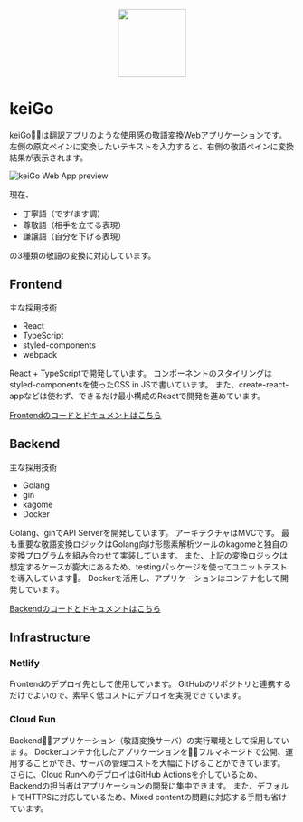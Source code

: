 <p align="center"><a href="https://keigo.konnyaku256.dev" target="_blank" rel="noopener"><img src="https://user-images.githubusercontent.com/29503528/95951305-21e87180-0e31-11eb-9a2c-467eef7ea2bb.png" width="120" /></a></p>

# keiGo
[keiGo](http://keigo.konnyaku256.dev/)は翻訳アプリのような使用感の敬語変換Webアプリケーションです。
左側の原文ペインに変換したいテキストを入力すると、右側の敬語ペインに変換結果が表示されます。

![keiGo Web App preview](https://user-images.githubusercontent.com/29503528/95950858-455eec80-0e30-11eb-9e16-932ee57b8041.png)

現在、
- 丁寧語（です/ます調）
- 尊敬語（相手を立てる表現）
- 謙譲語（自分を下げる表現）

の3種類の敬語の変換に対応しています。

## Frontend
主な採用技術
- React
- TypeScript
- styled-components
- webpack

React + TypeScriptで開発しています。
コンポーネントのスタイリングはstyled-componentsを使ったCSS in JSで書いています。
また、create-react-appなどは使わず、できるだけ最小構成のReactで開発を進めています。

[Frontendのコードとドキュメントはこちら](frontend/)

## Backend
主な採用技術
- Golang
- gin
- kagome
- Docker

Golang、ginでAPI Serverを開発しています。
アーキテクチャはMVCです。
最も重要な敬語変換ロジックはGolang向け形態素解析ツールのkagomeと独自の変換プログラムを組み合わせて実装しています。
また、上記の変換ロジックは想定するケースが膨大にあるため、testingパッケージを使ってユニットテストを導入しています。
Dockerを活用し、アプリケーションはコンテナ化して開発しています。

[Backendのコードとドキュメントはこちら](backend/)

## Infrastructure
### Netlify
Frontendのデプロイ先として使用しています。
GitHubのリポジトリと連携するだけでよいので、素早く低コストにデプロイを実現できています。

### Cloud Run
Backendアプリケーション（敬語変換サーバ）の実行環境として採用しています。
Dockerコンテナ化したアプリケーションをフルマネージドで公開、運用することができ、サーバの管理コストを大幅に下げることができています。
さらに、Cloud RunへのデプロイはGitHub Actionsを介しているため、Backendの担当者はアプリケーションの開発に集中できます。
また、デフォルトでHTTPSに対応しているため、Mixed contentの問題に対応する手間も省けています。
